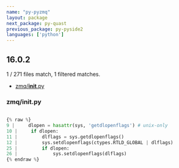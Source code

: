 ```yaml
---
name: "py-pyzmq"
layout: package
next_package: py-quast
previous_package: py-pyside2
languages: ['python']
---
```

## 16.0.2
1 / 271 files match, 1 filtered matches.

 - [zmq/__init__.py](#zmq__init__py)

### zmq/__init__.py

```python

{% raw %}
9 |     dlopen = hasattr(sys, 'getdlopenflags') # unix-only
10 |     if dlopen:
11 |         dlflags = sys.getdlopenflags()
12 |         sys.setdlopenflags(ctypes.RTLD_GLOBAL | dlflags)
25 |         if dlopen:
26 |             sys.setdlopenflags(dlflags)
{% endraw %}

```